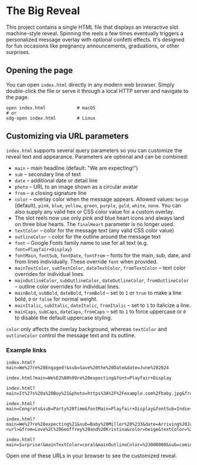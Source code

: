 # The Big Reveal

This project contains a single HTML file that displays an interactive slot machine-style reveal. Spinning the reels a few times eventually triggers a personalized message overlay with optional confetti effects. It's designed for fun occasions like pregnancy announcements, graduations, or other surprises.

## Opening the page

You can open `index.html` directly in any modern web browser. Simply double-click the file or serve it through a local HTTP server and navigate to the page.

```
open index.html            # macOS
# or
xdg-open index.html        # Linux
```

## Customizing via URL parameters

`index.html` supports several query parameters so you can customize the reveal text and appearance. Parameters are optional and can be combined:

- `main` – main headline (default: "We are expecting!")
- `sub` – secondary line of text
- `date` – additional date or detail line
- `photo` – URL to an image shown as a circular avatar
- `from` – a closing signature line
- `color` – overlay color when the message appears. Allowed values: `beige` (default), `pink`, `blue`, `yellow`, `green`, `purple`, `gold`, `white`, `none`. You can also supply any valid hex or CSS color value for a custom overlay.
- The slot reels now use only pink and blue heart icons and always land on three blue hearts. The `finalHeart` parameter is no longer used.
- `textColor` – color for the message text (any valid CSS color value)
- `outlineColor` – color for the outline around the message text
- `font` – Google Fonts family name to use for all text (e.g. `font=Playfair+Display`)
- `fontMain`, `fontSub`, `fontDate`, `fontFrom` – fonts for the main, sub, date, and from lines individually. These override `font` when provided.
- `mainTextColor`, `subTextColor`, `dateTextColor`, `fromTextColor` – text color overrides for individual lines.
- `mainOutlineColor`, `subOutlineColor`, `dateOutlineColor`, `fromOutlineColor` – outline color overrides for individual lines.
- `mainBold`, `subBold`, `dateBold`, `fromBold` – set to `1` or `true` to make a line bold, `0` or `false` for normal weight.
- `mainItalic`, `subItalic`, `dateItalic`, `fromItalic` – set to `1` to italicize a line.
- `mainCaps`, `subCaps`, `dateCaps`, `fromCaps` – set to `1` to force uppercase or `0` to disable the default uppercase styling.

`color` only affects the overlay background, whereas `textColor` and `outlineColor` control the message text and its outline.

### Example links

```
index.html?main=We%27re%20Engaged!&sub=Save%20the%20Date&date=June%202024
```

```
index.html?main=We%E2%80%99re%20expecting&font=Playfair+Display
```

```
index.html?main=It%27s%20a%20Boy%21&photo=https%3A%2F%2Fexample.com%2Fbaby.jpg&from=Love%2C%20Alice%20and%20Bob&color=coral
```

```
index.html?main=Congrats&sub=Party%20Time&fontMain=Playfair+Display&fontSub=Indie+Flower
```

```
index.html?main=We%27re%20expecting%21&sub=Baby%20Miller%20%233&date=Arriving%20January%202026&photo=<url>&from=Love%2C%20Geoffrey%20and%20Kristina&color=beige&textColor=%23000000&outlineColor=%23888888
```

```
index.html?main=Surprise!&mainTextColor=coral&mainOutlineColor=%23000000&sub=coming%20soon&subCaps=0&subItalic=1
```

Open one of these URLs in your browser to see the customized reveal.
